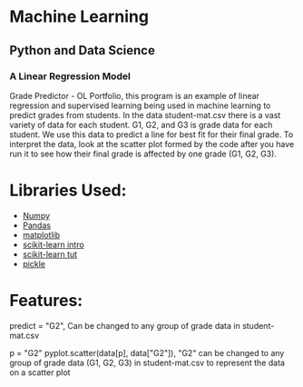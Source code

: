 # Machine Learning

## Python and Data Science

### A Linear Regression Model

Grade Predictor - OL Portfolio, this program is an example of linear regression and supervised learning being used in machine learning to predict grades from students.  In the data student-mat.csv there is a vast variety of data for each student.  G1, G2, and G3 is grade data for each student.  We use this data to predict a line for best fit for their final grade.  To interpret the data, look at the scatter plot formed by the code after you have run it to see how their final grade is affected by one grade (G1, G2, G3).

# Libraries Used:

- [Numpy](https://www.youtube.com/watch?v=lLRBYKwP8GQ&t=1073s)
- [Pandas](https://www.youtube.com/watch?v=zN2Hua6oII0&t=8s)
- [matplotlib](https://www.youtube.com/watch?v=nzKy9GY12yo)
- [scikit-learn intro](https://www.youtube.com/watch?v=rvVkVsG49uU)
- [scikit-learn tut](https://www.youtube.com/watch?v=M9Itm95JzL0)
- [pickle](https://www.youtube.com/watch?v=6Q56r_fVqgw)

# Features:  

predict = "G2", 
Can be changed to any group of grade data in student-mat.csv

p = "G2"
pyplot.scatter(data[p], data["G2"]),
"G2" can be changed to any group of grade data (G1, G2, G3) in student-mat.csv to represent the data on a scatter plot
